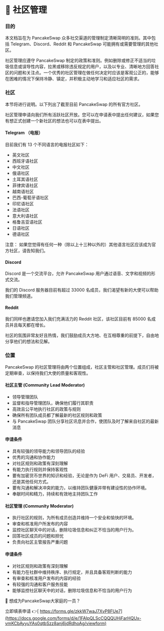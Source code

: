 # 👥 社区管理

### 目的

本文档旨在为 PancakeSwap 众多社交渠道的管理制定清晰简明的准则。其中包括 Telegram、Discord、Reddit 和 PancakeSwap 可能拥有或需要管理的其他社区。

社区管理应遵守 PancakeSwap 制定的政策和准则。例如删除或修正不适当的垃圾信息或误导性内容，拉黑或移除违反规定的用户，以及以专业、清晰地方回答社区的问题和关注点。一个优秀的社区管理在做任何决定时应该是客观公正的，能够在困难的情况下保持冷静、镇定，并积极主动地学习和适应社区的需求。

### 社区&#x20;

本节将进行说明。以下列出了截至目前 PancakeSwap 的所有官方社区。&#x20;

社区管理申请向我们所有活跃社区开放。您可以在申请表中提出任何建议，如果您有想正式创建一个新社区的想法也可以在表中提出。

#### Telegram （电报）

目前我们有 13 个不同语言的电报社区如下：

* 英文社区
* 西班牙语社区
* 中文社区
* 俄语社区
* 土耳其语社区
* 菲律宾语社区
* 越南语社区
* 巴西-葡萄牙语社区
* 印尼语社区
* 法语社区
* 意大利语社区
* 格鲁吉亚语社区
* 日语社区
* 德语社区

注意： 如果您觉得有任何一种（除以上十三种以外的）其他语言社区应该成为官方社区，请告知我们。

#### Discord&#x20;

Discord 是一个交流平台，允许 PancakeSwap 用户通过语音、文字和视频的形式交流。

我们的 Discord 服务器目前有超过 33000 名成员，我们渴望有新的大使可以帮助我们管理频道。

#### Reddit&#x20;

我们同样也邀请您加入我们充满活力的 Reddit 社区，该社区目前有 85000 名成员并且每天都在增长。

社区的氛围非常友好且热情，我们鼓励成员大方地、在互相尊重的前提下，自由地分享他们的想法和见解。

### 位置

PancakeSwap 的社区管理将由两个位置组成，社区主管和社区管理。成员们将被定期审查，以保持我们大使的质量和客观性。

#### 社区主管 (Community Lead Moderator)

* 领导管理团队&#x20;
* 监督和指导管理团队，确保他们履行其职责&#x20;
* 高效且公平地执行社区的政策与规则&#x20;
* 确保所有团队成员都了解最新的社区规则和政策&#x20;
* 与 PancakeSwap 团队分享社区讯息并合作，使团队及时了解来自社区的最新消息

#### 申请条件&#x20;

* 具有较强的领导能力和领导团队的经验&#x20;
* 优秀的沟通和协作能力&#x20;
* 对社区规则和政策有深刻理解&#x20;
* 有能力执行规则并保持客观性&#x20;
* 要有加密货币世界的知识和经验，无论是作为 DeFi 用户、交易员、开发者，还是其他任何方式。
* 要有沟通和解决冲突的能力，以维持团队健康并带有建设性的协作环境。&#x20;
* 奉献时间和精力，持续和有效地主持团队工作

#### 社区管理 (Community Moderator)&#x20;

* 执行社区的规则，为所有成员创造并维持一个安全和愉快的环境。&#x20;
* 审查和核准用户所发布的内容
* 监控社区聊天中的对话，删除垃圾信息和纠正不恰当的用户行为。&#x20;
* 回答社区成员的问题和担忧
* 负责向社区主管报告严重问题

#### 申请条件&#x20;

* 对社区规则和政策有深刻理解&#x20;
* 有能力在社群中维持秩序、执行规定，并且具备客观判断的能力
* 有审查和核准用户发布的内容的经验&#x20;
* 有较强的沟通和客户服务技能&#x20;
* 能够监控社区聊天中的对话，删除垃圾信息和不恰当的用户行为



🙂 想成为PancakeSwap大家庭的一员？

立即填表申请 👉[ https://forms.gle/zkkW7waJ7XvP8FUe7](https://docs.google.com/forms/d/e/1FAIpQLScCQQQUHjFarHQUx-vmKCbAyyuYAs0qtbSzz8anj6jdRdhoAg/viewform)

